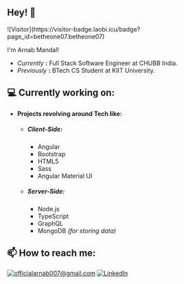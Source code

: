 <h2>Hey! 👋</h2>
![Visitor](https://visitor-badge.laobi.icu/badge?page_id=betheone07.betheone07)

I'm Arnab Mandal!

- *Currently* **:** Full Stack Software Engineer at CHUBB India.
- *Previously* **:** BTech CS Student at KIIT University.

<h2>💻 Currently working on:</h2>

- <h4>Projects revolving around Tech like: </h4>
  
  - *<h5>Client-Side:</h5>*
    
    - Angular
    - Bootstrap
    - HTML5
    - Sass
    - Angular Material UI
  
  - *<h5>Server-Side:</h5>*

    - Node.js
    - TypeScript
    - GraphQL
    - MongoDB *(for storing data)*

<h2>📫 How to reach me:</h2>

<a href="mailto:officialarnab007@gmail.com">![officialarnab007@gmail.com](https://img.shields.io/badge/Gmail-D14836?style=for-the-badge&logo=gmail&logoColor=white)</a> <a href="https://www.linkedin.com/in/arnab-m-4413971b1/">![LinkedIn](https://img.shields.io/badge/LinkedIn-0077B5?style=for-the-badge&logo=linkedin&logoColor=white)</a>
